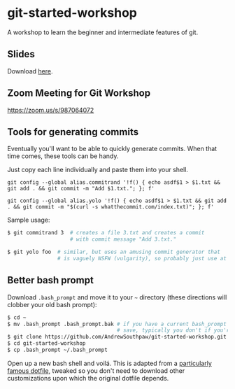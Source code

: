 # git-started-workshop

A workshop to learn the beginner and intermediate features of git.

## Slides

Download [here](https://www.dropbox.com/s/zj6k2o3m970gwot/DevelopIntelligence%202019-03%20-%20Git.pdf?dl=0).

## Zoom Meeting for Git Workshop

https://zoom.us/s/987064072

## Tools for generating commits

Eventually you'll want to be able to quickly generate commits. When that time comes, these tools can be handy.

Just copy each line individually and paste them into your shell.

```
git config --global alias.commitrand '!f() { echo asdf$1 > $1.txt && git add . && git commit -m "Add $1.txt."; }; f'
```

```
git config --global alias.yolo '!f() { echo asdf$1 > $1.txt && git add . && git commit -m "$(curl -s whatthecommit.com/index.txt)"; }; f'
```

Sample usage:

```bash
$ git commitrand 3  # creates a file 3.txt and creates a commit
                    # with commit message "Add 3.txt."

$ git yolo foo  # similar, but uses an amusing commit generator that
                # is vaguely NSFW (vulgarity), so probably just use at home
```

## Better bash prompt

Download `.bash_prompt` and move it to your `~` directory (these directions will clobber your old bash prompt):

```bash
$ cd ~
$ mv .bash_prompt .bash_prompt.bak # if you have a current bash_prompt you want to
                                   # save, typically you don't if you're new to bash
$ git clone https://github.com/AndrewSouthpaw/git-started-workshop.git
$ cd git-started-workshop
$ cp .bash_prompt ~/.bash_prompt
```

Open up a new bash shell and voilá. This is adapted from a [particularly famous dotfile](https://github.com/necolas/dotfiles/blob/master/shell/bash_prompt), tweaked so you don't need to download other customizations upon which the original dotfile depends.
